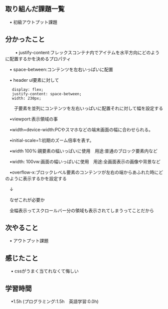 ## 取り組んだ課題一覧

 　• 初級アウトプット課題

## 分かったこと

 　 　• justify-content:フレックスコンテナ内でアイテムを水平方向にどのように配置するかを決めるプロパティ

 　• space-between:コンテンツを左右いっぱいに配置

 　• header ul要素に対して

       display: flex;
       justify-content: space-between;
       width: 230px;

　　子要素を並列にコンテンツを左右いっぱいに配置それに対して幅を設定する

 　•viewport:表示領域の事

 　•width=device-width:PCやスマホなどの端末画面の幅に合わせられる。

 　•initial-scale=1:初期のズーム倍率を表す。

 　•width 100%:親要素の幅いっぱいに使用　用途:普通のブロック要素内など

 　•width: 100vw:画面の幅いっぱいに使用　用途:全画面表示の画像や背景など

 　•overflow-x:ブロックレベル要素のコンテンツが左右の端からあふれた時にどのように表示するかを設定する

  　↓

　なぜこれが必要か

　全幅表示ってスクロールバー分の領域も表示されてしまうってことだから

## 次やること　
           
 　• アウトプット課題

## 感じたこと

　 • cssがうまく当てれなくて悔しい

## 学習時間

　 •1.5h (プログラミング:1.5h　英語学習:0.0h)